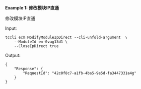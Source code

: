 **Example 1: 修改模块IP直通**

修改模块IP直通

Input: 

```
tccli ecm ModifyModuleIpDirect --cli-unfold-argument  \
    --ModuleId em-0vag13d1 \
    --CloseIpDirect true
```

Output: 
```
{
    "Response": {
        "RequestId": "42c0f8c7-a1fb-4ba5-9e5d-fa3447331a4g"
    }
}
```

